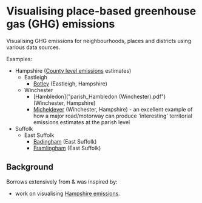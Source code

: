 # Visualising place-based greenhouse gas (GHG) emissions

Visualising GHG emissions for neighbourhoods, places and districts using various data sources.

Examples:

 * Hampshire ([County level emissions](https://hcc-ccecf-datagroup.github.io/hampshire-ghg-emissions/rmd/Hampshire_County_GHG_Emissions_v1.1.html) estimates)
   * Eastleigh
      * [Botley](parish_Botley.pdf) (Eastleigh, Hampshire)
   * Winchester
      * [Hambledon]("parish_Hambledon (Winchester).pdf") (Winchester, Hampshire)
      * [Micheldever](parish_Micheldever.pdf) (Winchester, Hampshire) - an excellent example of how a major road/motorway can produce 'interesting' territorial emissions estimates at the parish level
 * Suffolk
   * East Suffolk
     * [Badingham](parish_Badingham.pdf) (East Suffolk)
     * [Framlingham](parish_Framlingham.pdf) (East Suffolk)

## Background

Borrows extensively from & was inspired by:

 * work on visualising [Hampshire emissions](https://github.com/HCC-CCECF-DataGroup/hampshire-ghg-emissions).
